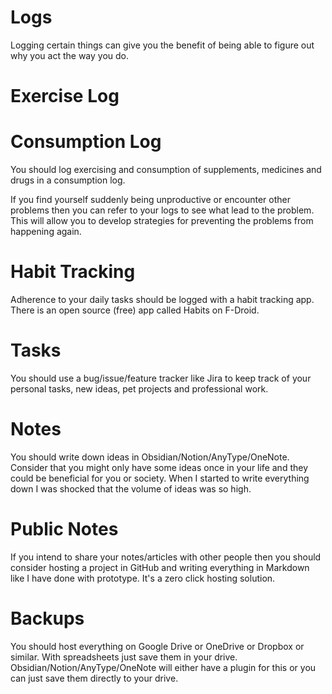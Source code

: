 # Logs

Logging certain things can give you the benefit of being able to figure out why you act the way you do.

# Exercise Log

# Consumption Log
You should log exercising and consumption of supplements, medicines and drugs in a consumption log.

If you find yourself suddenly being unproductive or encounter other problems then you can refer to your logs to see what lead to the problem. This will allow you to develop strategies for preventing the problems from happening again.

# Habit Tracking
Adherence to your daily tasks should be logged with a habit tracking app. There is an open source (free) app called Habits on F-Droid.

# Tasks
You should use a bug/issue/feature tracker like Jira to keep track of your personal tasks, new ideas, pet projects and professional work.

# Notes
You should write down ideas in Obsidian/Notion/AnyType/OneNote. Consider that you might only have some ideas once in your life and they could be beneficial for you or society. When I started to write everything down I was shocked that the volume of ideas was so high.

# Public Notes
If you intend to share your notes/articles with other people then you should consider hosting a project in GitHub and writing everything in Markdown like I have done with prototype. It's a zero click hosting solution.

# Backups
You should host everything on Google Drive or OneDrive or Dropbox or similar. With spreadsheets just save them in your drive. Obsidian/Notion/AnyType/OneNote will either have a plugin for this or you can just save them directly to your drive.